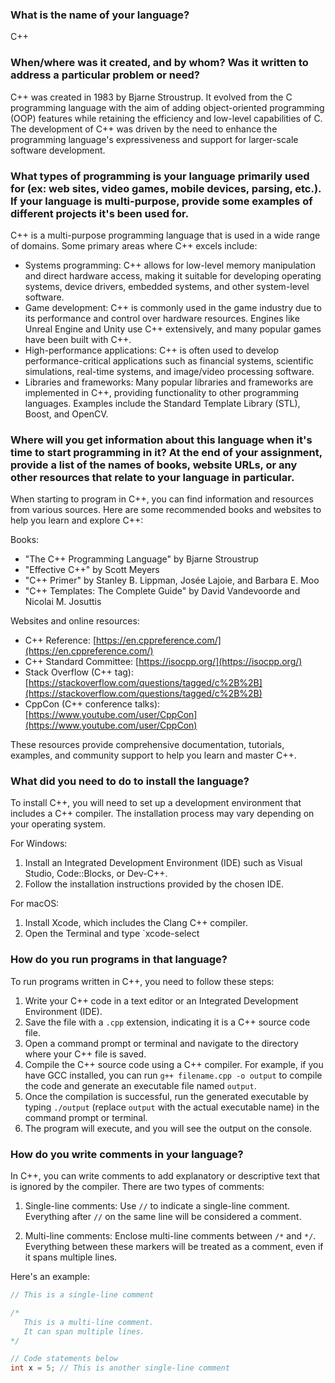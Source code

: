 ### What is the name of your language?

C++

### When/where was it created, and by whom? Was it written to address a particular problem or need?

C++ was created in 1983 by Bjarne Stroustrup. It evolved from the C programming language with the aim of adding object-oriented programming (OOP) features while retaining the efficiency and low-level capabilities of C. The development of C++ was driven by the need to enhance the programming language's expressiveness and support for larger-scale software development.

### What types of programming is your language primarily used for (ex: web sites, video games, mobile devices, parsing, etc.). If your language is multi-purpose, provide some examples of different projects it's been used for.

C++ is a multi-purpose programming language that is used in a wide range of domains. Some primary areas where C++ excels include:

- Systems programming: C++ allows for low-level memory manipulation and direct hardware access, making it suitable for developing operating systems, device drivers, embedded systems, and other system-level software.
- Game development: C++ is commonly used in the game industry due to its performance and control over hardware resources. Engines like Unreal Engine and Unity use C++ extensively, and many popular games have been built with C++.
- High-performance applications: C++ is often used to develop performance-critical applications such as financial systems, scientific simulations, real-time systems, and image/video processing software.
- Libraries and frameworks: Many popular libraries and frameworks are implemented in C++, providing functionality to other programming languages. Examples include the Standard Template Library (STL), Boost, and OpenCV.

### Where will you get information about this language when it's time to start programming in it? At the end of your assignment, provide a list of the names of books, website URLs, or any other resources that relate to your language in particular.

When starting to program in C++, you can find information and resources from various sources. Here are some recommended books and websites to help you learn and explore C++:

Books:
- "The C++ Programming Language" by Bjarne Stroustrup
- "Effective C++" by Scott Meyers
- "C++ Primer" by Stanley B. Lippman, Josée Lajoie, and Barbara E. Moo
- "C++ Templates: The Complete Guide" by David Vandevoorde and Nicolai M. Josuttis

Websites and online resources:
- C++ Reference: [https://en.cppreference.com/](https://en.cppreference.com/)
- C++ Standard Committee: [https://isocpp.org/](https://isocpp.org/)
- Stack Overflow (C++ tag): [https://stackoverflow.com/questions/tagged/c%2B%2B](https://stackoverflow.com/questions/tagged/c%2B%2B)
- CppCon (C++ conference talks): [https://www.youtube.com/user/CppCon](https://www.youtube.com/user/CppCon)

These resources provide comprehensive documentation, tutorials, examples, and community support to help you learn and master C++.

### What did you need to do to install the language?

To install C++, you will need to set up a development environment that includes a C++ compiler. The installation process may vary depending on your operating system.

For Windows:
1. Install an Integrated Development Environment (IDE) such as Visual Studio, Code::Blocks, or Dev-C++.
2. Follow the installation instructions provided by the chosen IDE.

For macOS:
1. Install Xcode, which includes the Clang C++ compiler.
2. Open the Terminal and type `xcode-select


### How do you run programs in that language?

To run programs written in C++, you need to follow these steps:

1. Write your C++ code in a text editor or an Integrated Development Environment (IDE).
2. Save the file with a `.cpp` extension, indicating it is a C++ source code file.
3. Open a command prompt or terminal and navigate to the directory where your C++ file is saved.
4. Compile the C++ source code using a C++ compiler. For example, if you have GCC installed, you can run `g++ filename.cpp -o output` to compile the code and generate an executable file named `output`.
5. Once the compilation is successful, run the generated executable by typing `./output` (replace `output` with the actual executable name) in the command prompt or terminal.
6. The program will execute, and you will see the output on the console.

### How do you write comments in your language?

In C++, you can write comments to add explanatory or descriptive text that is ignored by the compiler. There are two types of comments:

1. Single-line comments: Use `//` to indicate a single-line comment. Everything after `//` on the same line will be considered a comment.

2. Multi-line comments: Enclose multi-line comments between `/*` and `*/`. Everything between these markers will be treated as a comment, even if it spans multiple lines.

Here's an example:

```cpp
// This is a single-line comment

/*
   This is a multi-line comment.
   It can span multiple lines.
*/

// Code statements below
int x = 5; // This is another single-line comment
